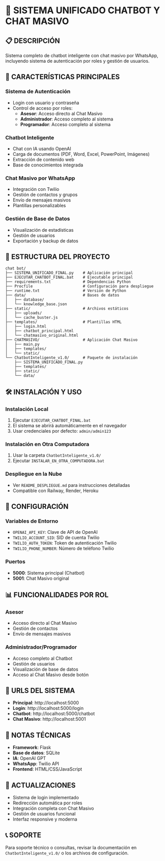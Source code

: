 # 🤖 **SISTEMA UNIFICADO CHATBOT Y CHAT MASIVO**

## 📋 **DESCRIPCIÓN**
Sistema completo de chatbot inteligente con chat masivo por WhatsApp, incluyendo sistema de autenticación por roles y gestión de usuarios.

## 🚀 **CARACTERÍSTICAS PRINCIPALES**

### **Sistema de Autenticación**
- Login con usuario y contraseña
- Control de acceso por roles:
  - **Asesor**: Acceso directo al Chat Masivo
  - **Administrador**: Acceso completo al sistema
  - **Programador**: Acceso completo al sistema

### **Chatbot Inteligente**
- Chat con IA usando OpenAI
- Carga de documentos (PDF, Word, Excel, PowerPoint, Imágenes)
- Extracción de contenido web
- Base de conocimientos integrada

### **Chat Masivo por WhatsApp**
- Integración con Twilio
- Gestión de contactos y grupos
- Envío de mensajes masivos
- Plantillas personalizables

### **Gestión de Base de Datos**
- Visualización de estadísticas
- Gestión de usuarios
- Exportación y backup de datos

## 📁 **ESTRUCTURA DEL PROYECTO**

```
chat bot/
├── SISTEMA_UNIFICADO_FINAL.py    # Aplicación principal
├── EJECUTAR_CHATBOT_FINAL.bat    # Ejecutable principal
├── requirements.txt              # Dependencias Python
├── Procfile                      # Configuración para despliegue
├── runtime.txt                   # Versión de Python
├── data/                         # Bases de datos
│   ├── database/
│   └── knowledge_base.json
├── static/                       # Archivos estáticos
│   ├── uploads/
│   └── cache_buster.js
├── templates/                    # Plantillas HTML
│   ├── login.html
│   ├── chatbot_principal.html
│   └── chatmasivo_original.html
├── CHATMASIVO/                   # Aplicación Chat Masivo
│   ├── main.py
│   ├── templates/
│   └── static/
└── ChatbotInteligente_v1.0/      # Paquete de instalación
    ├── SISTEMA_UNIFICADO_FINAL.py
    ├── templates/
    ├── static/
    └── data/
```

## 🛠️ **INSTALACIÓN Y USO**

### **Instalación Local**
1. Ejecutar `EJECUTAR_CHATBOT_FINAL.bat`
2. El sistema se abrirá automáticamente en el navegador
3. Usar credenciales por defecto: `admin/admin123`

### **Instalación en Otra Computadora**
1. Usar la carpeta `ChatbotInteligente_v1.0/`
2. Ejecutar `INSTALAR_EN_OTRA_COMPUTADORA.bat`

### **Despliegue en la Nube**
- Ver `README_DESPLIEGUE.md` para instrucciones detalladas
- Compatible con Railway, Render, Heroku

## 🔧 **CONFIGURACIÓN**

### **Variables de Entorno**
- `OPENAI_API_KEY`: Clave de API de OpenAI
- `TWILIO_ACCOUNT_SID`: SID de cuenta Twilio
- `TWILIO_AUTH_TOKEN`: Token de autenticación Twilio
- `TWILIO_PHONE_NUMBER`: Número de teléfono Twilio

### **Puertos**
- **5000**: Sistema principal (Chatbot)
- **5001**: Chat Masivo original

## 📊 **FUNCIONALIDADES POR ROL**

### **Asesor**
- Acceso directo al Chat Masivo
- Gestión de contactos
- Envío de mensajes masivos

### **Administrador/Programador**
- Acceso completo al Chatbot
- Gestión de usuarios
- Visualización de base de datos
- Acceso al Chat Masivo desde botón

## 🎯 **URLS DEL SISTEMA**

- **Principal**: http://localhost:5000
- **Login**: http://localhost:5000/login
- **Chatbot**: http://localhost:5000/chatbot
- **Chat Masivo**: http://localhost:5001

## 📝 **NOTAS TÉCNICAS**

- **Framework**: Flask
- **Base de datos**: SQLite
- **IA**: OpenAI GPT
- **WhatsApp**: Twilio API
- **Frontend**: HTML/CSS/JavaScript

## 🔄 **ACTUALIZACIONES**

- Sistema de login implementado
- Redirección automática por roles
- Integración completa con Chat Masivo
- Gestión de usuarios funcional
- Interfaz responsive y moderna

## 📞 **SOPORTE**

Para soporte técnico o consultas, revisar la documentación en `ChatbotInteligente_v1.0/` o los archivos de configuración.
